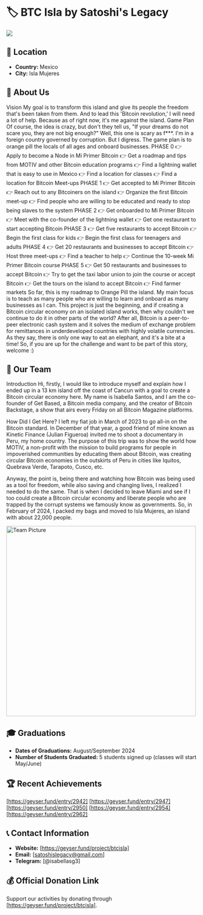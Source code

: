 # 🏷️ BTC Isla by Satoshi's Legacy
<img src="https://pbs.twimg.com/media/GIK1jFBWMAAHsCS?format=png&name=small"> <!-- 1 picture maximum -->

## 📍 Location
- **Country:** Mexico
- **City:** Isla Mujeres

## 📖 About Us
Vision
My goal is to transform this island and give its people the freedom that's been taken from them. And to lead this 'Bitcoin revolution,' I will need a lot of help. Because as of right now, it's me against the island.
Game Plan
Of course, the idea is crazy, but don't they tell us, "If your dreams do not scare you, they are not big enough?" Well, this one is scary as f***. I'm in a foreign country governed by corruption. But I digress.
The game plan is to orange pill the locals of all ages and onboard businesses.
PHASE 0
👉 Apply to become a Node in Mi Primer Bitcoin
👉 Get a roadmap and tips from MOTIV and other Bitcoin education programs
👉 Find a lightning wallet that is easy to use in Mexico
👉 Find a location for classes
👉 Find a location for Bitcoin Meet-ups
PHASE 1
👉 Get accepted to Mi Primer Bitcoin
👉 Reach out to any Bitcoiners on the island
👉 Organize the first Bitcoin meet-up
👉 Find people who are willing to be educated and ready to stop being slaves to the system
PHASE 2
👉 Get onboarded to Mi Primer Bitcoin
👉 Meet with the co-founder of the lightning wallet
👉 Get one restaurant to start accepting Bitcoin
PHASE 3
👉 Get five restaurants to accept Bitcoin
👉 Begin the first class for kids
👉 Begin the first class for teenagers and adults
PHASE 4
👉 Get 20 restaurants and businesses to accept Bitcoin
👉 Host three meet-ups
👉 Find a teacher to help
👉 Continue the 10-week Mi Primer Bitcoin course
PHASE 5
👉 Get 50 restaurants and businesses to accept Bitcoin
👉 Try to get the taxi labor union to join the course or accept Bitcoin
👉 Get the tours on the island to accept Bitcoin
👉 Find farmer markets
So far, this is my roadmap to Orange Pill the island. My main focus is to teach as many people who are willing to learn and onboard as many businesses as I can. This project is just the beginning, and if creating a Bitcoin circular economy on an isolated island works, then why couldn't we continue to do it in other parts of the world? After all, Bitcoin is a peer-to-peer electronic cash system and it solves the medium of exchange problem for remittances in underdeveloped countries with highly volatile currencies.
As they say, there is only one way to eat an elephant, and it's a bite at a time! So, if you are up for the challenge and want to be part of this story, welcome :)
## 👥 Our Team
Introduction
Hi, firstly, I would like to introduce myself and explain how I ended up in a 13 km island off the coast of Cancun with a goal to create a Bitcoin circular economy here. My name is Isabella Santos, and I am the co-founder of Get Based, a Bitcoin media company, and the creator of Bitcoin Backstage, a show that airs every Friday on all Bitcoin Magazine platforms.

How Did I Get Here?
I left my fiat job in March of 2023 to go all-in on the Bitcoin standard. In December of that year, a good friend of mine known as Kinetic Finance (Julian Figueroa) invited me to shoot a documentary in Peru, my home country. The purpose of this trip was to show the world how MOTIV, a non-profit with the mission to build programs for people in impoverished communities by educating them about Bitcoin, was creating circular Bitcoin economies in the outskirts of Peru in cities like Iquitos, Quebrava Verde, Tarapoto, Cusco, etc.

Anyway, the point is, being there and watching how Bitcoin was being used as a tool for freedom, while also saving and changing lives, I realized I needed to do the same. That is when I decided to leave Miami and see if I too could create a Bitcoin circular economy and liberate people who are trapped by the corrupt systems we famously know as governments.
So, in February of 2024, I packed my bags and moved to Isla Mujeres, an island with about 22,000 people.

<img src="https://pbs.twimg.com/media/GH0gN0WXcAAuzjE?format=jpg&name=large" width="500" alt="Team Picture"> <!-- 1 picture maximum -->

## 🎓 Graduations
- **Dates of Graduations:** August/September 2024
- **Number of Students Graduated:** 5 students signed up (classes will start May/June) 

## 🏆 Recent Achievements
[https://geyser.fund/entry/2942]
[https://geyser.fund/entry/2947]
[https://geyser.fund/entry/2950]
[https://geyser.fund/entry/2954]
[https://geyser.fund/entry/2962]

## 📞 Contact Information
- **Website:** [https://geyser.fund/project/btcisla]
- **Email:** [satoshislegacy@gmail.com]
- **Telegram:** [@isabellasg3]

## 💰 Official Donation Link
Support our activities by donating through [https://geyser.fund/project/btcisla].

